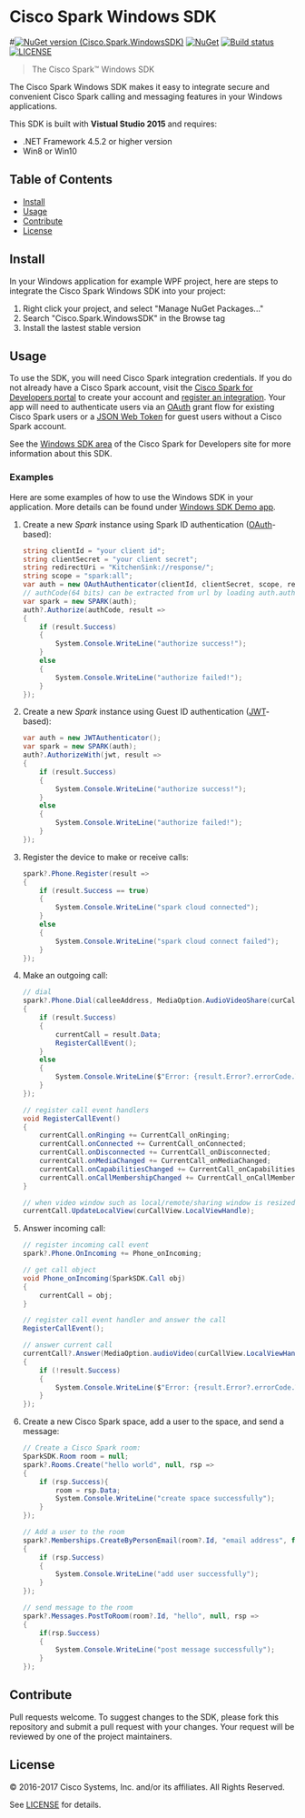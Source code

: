 # Cisco Spark Windows SDK
#[![NuGet version (Cisco.Spark.WindowsSDK)](https://img.shields.io/nuget/v/Cisco.Spark.WindowsSDK.svg?style=flat-square)](https://www.nuget.org/packages/Cisco.Spark.WindowsSDK/)
[![NuGet](https://img.shields.io/nuget/v/Nuget.Core.svg?style=flat-square)](https://www.nuget.org/packages/Cisco.Spark.WindowsSDK/)
[![Build status](https://ci.appveyor.com/api/projects/status/67u908ms00m4w7vh/branch/develop?svg=true)](https://ci.appveyor.com/project/ciscospark/spark-windows-sdk/branch/develop)
[![LICENSE](https://img.shields.io/github/license/ciscospark/spark-windows-sdk.svg)](https://github.com/ciscospark/spark-windows-sdk/blob/master/LICENSE)
> The Cisco Spark™ Windows SDK
 
The Cisco Spark Windows SDK makes it easy to integrate secure and convenient Cisco Spark calling and messaging features in your Windows applications.

This SDK is built with **Vistual Studio 2015** and requires:

- .NET Framework 4.5.2 or higher version
- Win8 or Win10

## Table of Contents
- [Install](#install)
- [Usage](#usage)
- [Contribute](#contribute)
- [License](#license)

## Install
In your Windows application for example WPF project, here are steps to integrate the Cisco Spark Windows SDK into your project:

1. Right click your project, and select "Manage NuGet Packages..."  
2. Search "Cisco.Spark.WindowsSDK" in the Browse tag  
3. Install the lastest stable version

## Usage
To use the SDK, you will need Cisco Spark integration credentials. If you do not already have a Cisco Spark account, visit the [Cisco Spark for Developers portal](https://developer.ciscospark.com/) to create your account and [register an integration](https://developer.ciscospark.com/authentication.html#registering-your-integration). Your app will need to authenticate users via an [OAuth](https://oauth.net/) grant flow for existing Cisco Spark users or a [JSON Web Token](https://jwt.io/) for guest users without a Cisco Spark account.

See the [Windows SDK area](https://developer.ciscospark.com/sdk-for-windows.html) of the Cisco Spark for Developers site for more information about this SDK.

### Examples
Here are some examples of how to use the Windows SDK in your application. More details can be found under [Windows SDK Demo app](https://github.com/ciscospark/spark-windows-sdk-example).

1. Create a new *Spark* instance using Spark ID authentication ([OAuth](https://oauth.net/)-based):  

    ``` c# 
    string clientId = "your client id";  
    string clientSecret = "your client secret";
    string redirectUri = "KitchenSink://response/";
    string scope = "spark:all";
    var auth = new OAuthAuthenticator(clientId, clientSecret, scope, redirectUri);
    // authCode(64 bits) can be extracted from url by loading auth.authorizationUrl with a WebBrowser
    var spark = new SPARK(auth);
    auth?.Authorize(authCode, result =>
    {
        if (result.Success)
        {
            System.Console.WriteLine("authorize success!");
        }
        else
        {
            System.Console.WriteLine("authorize failed!");
        }
    });
    ```

2. Create a new *Spark* instance using Guest ID authentication ([JWT](https://jwt.io/)-based):  

    ```c#
    var auth = new JWTAuthenticator();
    var spark = new SPARK(auth);
    auth?.AuthorizeWith(jwt, result =>
    {
        if (result.Success)
        {
            System.Console.WriteLine("authorize success!");
        }
        else
        {
            System.Console.WriteLine("authorize failed!");
        }
    });
    
    ```

3. Register the device to make or receive calls:  
 
    ``` c#
    spark?.Phone.Register(result =>
    {
        if (result.Success == true)
        {
            System.Console.WriteLine("spark cloud connected");
        }
        else
        {
            System.Console.WriteLine("spark cloud connect failed");
        }
    });
    ```
    
4. Make an outgoing call:  

    ```c#
    // dial
    spark?.Phone.Dial(calleeAddress, MediaOption.AudioVideoShare(curCallView.LocalViewHandle, curCallView.RemoteViewHandle, curCallView.RemoteShareViewHandle), result =>
    {
        if (result.Success)
        {
            currentCall = result.Data;
            RegisterCallEvent();
        }
        else
        {
            System.Console.WriteLine($"Error: {result.Error?.errorCode.ToString()} {result.Error?.reason}");
        }
    });
    
    // register call event handlers
    void RegisterCallEvent()
    {
        currentCall.onRinging += CurrentCall_onRinging;
        currentCall.onConnected += CurrentCall_onConnected;
        currentCall.onDisconnected += CurrentCall_onDisconnected;
        currentCall.onMediaChanged += CurrentCall_onMediaChanged;
        currentCall.onCapabilitiesChanged += CurrentCall_onCapabilitiesChanged;
        currentCall.onCallMembershipChanged += CurrentCall_onCallMembershipChanged;    
    }
    
    // when video window such as local/remote/sharing window is resized or hided, call corresponding updateView with the windows handle
    currentCall.UpdateLocalView(curCallView.LocalViewHandle);
    ```

5. Answer incoming call:

    ```c#
    // register incoming call event
    spark?.Phone.OnIncoming += Phone_onIncoming;
    
    // get call object
    void Phone_onIncoming(SparkSDK.Call obj)
    {
        currentCall = obj;
    }
    
    // register call event handler and answer the call
    RegisterCallEvent();
    
    // answer current call  
    currentCall?.Answer(MediaOption.audioVideo(curCallView.LocalViewHandle, curCallView.RemoteViewHandle), result =>
    {
        if (!result.Success)
        {
            System.Console.WriteLine($"Error: {result.Error?.errorCode.ToString()} {result.Error?.reason}");
        }
    });
    
    ```

6. Create a new Cisco Spark space, add a user to the space, and send a message:

    ```c#
    // Create a Cisco Spark room:
    SparkSDK.Room room = null;
    spark?.Rooms.Create("hello world", null, rsp =>
    {
        if (rsp.Success){
            room = rsp.Data;
            System.Console.WriteLine("create space successfully");
        }
    });
    
    // Add a user to the room
    spark?.Memberships.CreateByPersonEmail(room?.Id, "email address", false, rsp =>
    {
        if (rsp.Success)
        {
            System.Console.WriteLine("add user successfully");
        }
    });
    
    // send message to the room
    spark?.Messages.PostToRoom(room?.Id, "hello", null, rsp =>
    {
        if(rsp.Success)
        {
            System.Console.WriteLine("post message successfully");
        }
    });
    
    ```


## Contribute

Pull requests welcome. To suggest changes to the SDK, please fork this repository and submit a pull request with your changes. Your request will be reviewed by one of the project maintainers.

## License

&copy; 2016-2017 Cisco Systems, Inc. and/or its affiliates. All Rights Reserved.

See [LICENSE](https://github.com/ciscospark/spark-windows-sdk/blob/master/LICENSE) for details.
